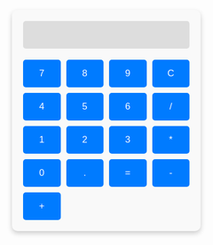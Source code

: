 <!DOCTYPE html>
<html lang="en">
<head>
  <meta charset="UTF-8">
  <meta name="viewport" content="width=device-width, initial-scale=1.0">
  <title>Calculator</title>
  <style>
    body {
      font-family: Arial, sans-serif;
      display: flex;
      justify-content: center;
      align-items: center;
      height: 100vh;
      margin: 0;
    }
    .calculator {
      width: 300px;
      background-color: #f9f9f9;
      padding: 20px;
      border-radius: 10px;
      box-shadow: 0 4px 10px rgba(0, 0, 0, 0.2);
    }
    .display {
      width: 100%;
      height: 50px;
      margin-bottom: 20px;
      text-align: right;
      background: #ddd;
      border: none;
      border-radius: 5px;
      font-size: 1.5em;
      padding: 10px;
    }
    .buttons {
      display: grid;
      grid-template-columns: repeat(4, 1fr);
      gap: 10px;
    }
    button {
      height: 50px;
      font-size: 1.2em;
      border: none;
      border-radius: 5px;
      background: #007bff;
      color: white;
      cursor: pointer;
    }
    button:hover {
      background: #0056b3;
    }
  </style>
</head>
<body>
  <div class="calculator">
    <input type="text" class="display" id="display" disabled>
    <div class="buttons">
      <button onclick="appendValue('7')">7</button>
      <button onclick="appendValue('8')">8</button>
      <button onclick="appendValue('9')">9</button>
      <button onclick="clearDisplay()">C</button>
      <button onclick="appendValue('4')">4</button>
      <button onclick="appendValue('5')">5</button>
      <button onclick="appendValue('6')">6</button>
      <button onclick="appendValue('/')">/</button>
      <button onclick="appendValue('1')">1</button>
      <button onclick="appendValue('2')">2</button>
      <button onclick="appendValue('3')">3</button>
      <button onclick="appendValue('*')">*</button>
      <button onclick="appendValue('0')">0</button>
      <button onclick="appendValue('.')">.</button>
      <button onclick="calculate()">=</button>
      <button onclick="appendValue('-')">-</button>
      <button onclick="appendValue('+')">+</button>
    </div>
  </div>

  <script>
    // JavaScript for Calculator Functionality
    const display = document.getElementById('display');

    function appendValue(value) {
      display.value += value;
    }

    function clearDisplay() {
      display.value = '';
    }

    function calculate() {
      try {
        display.value = eval(display.value); // Evaluate the expression
      } catch (e) {
        display.value = 'Error';
      }
    }
  </script>
</body>
</html>